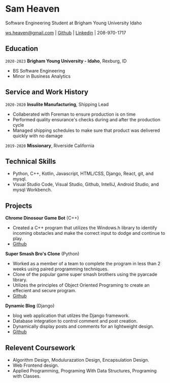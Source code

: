 # Sam Heaven
Software Engineering Student at Brigham Young University Idaho

<div id="webaddress">
<a href="ws.heaven@gmail.com">ws.heaven@gmail.com</a>
| <a href="https://github.com/wsheaven">Github</a> |
<a href="https://www.linkedin.com/in/sam-heaven-8135701b8/">Linkedin</a>
| 208-970-1717
</div>


## Education

`2020-2023`
__Brigham Young University - Idaho__, Rexburg, ID

- BS Software Engineering 
- Minor in Business Analytics

## Service and Work History

`2020-2020`
__Insulite Manufacturing__, Shipping Lead 

-	Collaberated with Foreman to ensure production is on time 
-	Performed quality ensurance's checks during and after the production cycle 
-	Managed shipping schedules to make sure that product was delivered quickly with no damage 

`2019-2020`
__Missionary__, Riverside California

## Technical Skills 
- Python, C++, Kotlin, Javascript, HTML/CSS, Django, React, git, and mysql. 
- Visual Studio Code, Visual Studio, Github, IntelliJ, Android Studio, and mysql Workbench.  


## Projects 

__Chrome Dinosour Game Bot__ (C++) 
- Created a C++ program that utilizes the Windows.h library to identify incoming obstacles and make the correct input to dodge and continue to play. 
- <a href="https://github.com/wsheaven/DinoRunnerC">Github</a>

__Super Smash Bro's Clone__ (Python)
- Worked as a member of a team to complete the program in less than 2 weeks using paired programming techniques. 
- Clone of the popular game super smash brothers using the pyarcade library. 
- Utilizes the principles of Object Oriented Programing to create an effecient and secure program. 
- <a href="https://github.com/wsheaven/hyper_bash_siblings">Github</a>

__Dynamic Blog__ (Django)
- blog web application that utilzes the Django framework.  
- Database integration to control comment and post creation. 
- Dynamically display posts and comments for an lightweight design.   
- <a href="https://github.com/wsheaven/DjangoBlog">Github</a>

## Relevent Coursework 
- Algorithm Design, Modulurazation Design, Encapsulation Design.
- Web Frontend design. 
 - Applied Programming, Programing With Data Structures, Programing with Classes. 

<!-- ## Volunteer Work

`2018-2019`
__Volunteer Representative__, Riverside, CA
<em>The Church of Jesus Christ of Latter-day Saints</em>
- Gained experience in cold-call techniques and interpersonal skills with a 70+ hour work week
- Provided effective, interactive training to large groups in over a dozen meetings
- Appointed to lead and provide motivation to groups of up to 16 representatives -->




